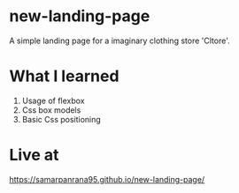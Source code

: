 # new-landing-page

A simple landing page for a imaginary clothing store 'Cltore'.

# What I learned

1. Usage of flexbox
2. Css box models
3. Basic Css positioning

# Live at
https://samarpanrana95.github.io/new-landing-page/